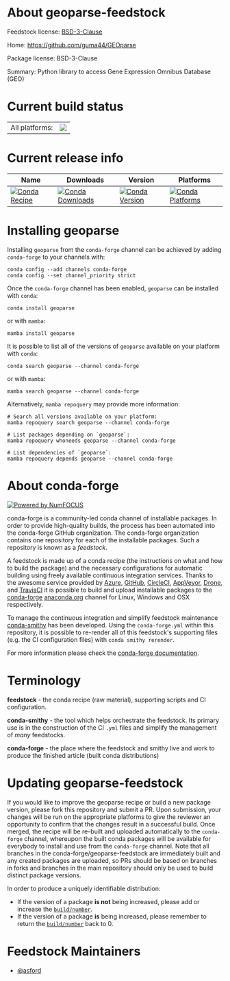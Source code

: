 About geoparse-feedstock
========================

Feedstock license: [BSD-3-Clause](https://github.com/conda-forge/geoparse-feedstock/blob/main/LICENSE.txt)

Home: https://github.com/guma44/GEOparse

Package license: BSD-3-Clause

Summary: Python library to access Gene Expression Omnibus Database (GEO)

Current build status
====================


<table><tr><td>All platforms:</td>
    <td>
      <a href="https://dev.azure.com/conda-forge/feedstock-builds/_build/latest?definitionId=14701&branchName=main">
        <img src="https://dev.azure.com/conda-forge/feedstock-builds/_apis/build/status/geoparse-feedstock?branchName=main">
      </a>
    </td>
  </tr>
</table>

Current release info
====================

| Name | Downloads | Version | Platforms |
| --- | --- | --- | --- |
| [![Conda Recipe](https://img.shields.io/badge/recipe-geoparse-green.svg)](https://anaconda.org/conda-forge/geoparse) | [![Conda Downloads](https://img.shields.io/conda/dn/conda-forge/geoparse.svg)](https://anaconda.org/conda-forge/geoparse) | [![Conda Version](https://img.shields.io/conda/vn/conda-forge/geoparse.svg)](https://anaconda.org/conda-forge/geoparse) | [![Conda Platforms](https://img.shields.io/conda/pn/conda-forge/geoparse.svg)](https://anaconda.org/conda-forge/geoparse) |

Installing geoparse
===================

Installing `geoparse` from the `conda-forge` channel can be achieved by adding `conda-forge` to your channels with:

```
conda config --add channels conda-forge
conda config --set channel_priority strict
```

Once the `conda-forge` channel has been enabled, `geoparse` can be installed with `conda`:

```
conda install geoparse
```

or with `mamba`:

```
mamba install geoparse
```

It is possible to list all of the versions of `geoparse` available on your platform with `conda`:

```
conda search geoparse --channel conda-forge
```

or with `mamba`:

```
mamba search geoparse --channel conda-forge
```

Alternatively, `mamba repoquery` may provide more information:

```
# Search all versions available on your platform:
mamba repoquery search geoparse --channel conda-forge

# List packages depending on `geoparse`:
mamba repoquery whoneeds geoparse --channel conda-forge

# List dependencies of `geoparse`:
mamba repoquery depends geoparse --channel conda-forge
```


About conda-forge
=================

[![Powered by
NumFOCUS](https://img.shields.io/badge/powered%20by-NumFOCUS-orange.svg?style=flat&colorA=E1523D&colorB=007D8A)](https://numfocus.org)

conda-forge is a community-led conda channel of installable packages.
In order to provide high-quality builds, the process has been automated into the
conda-forge GitHub organization. The conda-forge organization contains one repository
for each of the installable packages. Such a repository is known as a *feedstock*.

A feedstock is made up of a conda recipe (the instructions on what and how to build
the package) and the necessary configurations for automatic building using freely
available continuous integration services. Thanks to the awesome service provided by
[Azure](https://azure.microsoft.com/en-us/services/devops/), [GitHub](https://github.com/),
[CircleCI](https://circleci.com/), [AppVeyor](https://www.appveyor.com/),
[Drone](https://cloud.drone.io/welcome), and [TravisCI](https://travis-ci.com/)
it is possible to build and upload installable packages to the
[conda-forge](https://anaconda.org/conda-forge) [anaconda.org](https://anaconda.org/)
channel for Linux, Windows and OSX respectively.

To manage the continuous integration and simplify feedstock maintenance
[conda-smithy](https://github.com/conda-forge/conda-smithy) has been developed.
Using the ``conda-forge.yml`` within this repository, it is possible to re-render all of
this feedstock's supporting files (e.g. the CI configuration files) with ``conda smithy rerender``.

For more information please check the [conda-forge documentation](https://conda-forge.org/docs/).

Terminology
===========

**feedstock** - the conda recipe (raw material), supporting scripts and CI configuration.

**conda-smithy** - the tool which helps orchestrate the feedstock.
                   Its primary use is in the construction of the CI ``.yml`` files
                   and simplify the management of *many* feedstocks.

**conda-forge** - the place where the feedstock and smithy live and work to
                  produce the finished article (built conda distributions)


Updating geoparse-feedstock
===========================

If you would like to improve the geoparse recipe or build a new
package version, please fork this repository and submit a PR. Upon submission,
your changes will be run on the appropriate platforms to give the reviewer an
opportunity to confirm that the changes result in a successful build. Once
merged, the recipe will be re-built and uploaded automatically to the
`conda-forge` channel, whereupon the built conda packages will be available for
everybody to install and use from the `conda-forge` channel.
Note that all branches in the conda-forge/geoparse-feedstock are
immediately built and any created packages are uploaded, so PRs should be based
on branches in forks and branches in the main repository should only be used to
build distinct package versions.

In order to produce a uniquely identifiable distribution:
 * If the version of a package **is not** being increased, please add or increase
   the [``build/number``](https://docs.conda.io/projects/conda-build/en/latest/resources/define-metadata.html#build-number-and-string).
 * If the version of a package **is** being increased, please remember to return
   the [``build/number``](https://docs.conda.io/projects/conda-build/en/latest/resources/define-metadata.html#build-number-and-string)
   back to 0.

Feedstock Maintainers
=====================

* [@asford](https://github.com/asford/)

